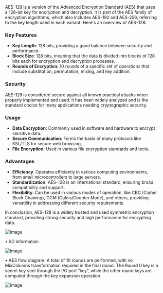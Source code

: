 AES-128 is a version of the Advanced Encryption Standard (AES) that uses a 128-bit key for encryption and decryption. It is part of the AES family of encryption algorithms, which also includes AES-192 and AES-256, referring to the key length used in each variant. Here's an overview of AES-128:

### Key Features
- **Key Length**: 128 bits, providing a good balance between security and performance.
- **Block Size**: 128 bits, meaning that the data is divided into blocks of 128 bits each for encryption and decryption processes.
- **Rounds of Encryption**: 10 rounds of a specific set of operations that include substitution, permutation, mixing, and key addition.

### Security
AES-128 is considered secure against all known practical attacks when properly implemented and used. It has been widely analyzed and is the standard choice for many applications needing cryptographic security.

### Usage
- **Data Encryption**: Commonly used in software and hardware to encrypt sensitive data.
- **Secure Communication**: Forms the basis of many protocols like SSL/TLS for secure web browsing.
- **File Encryption**: Used in various file encryption standards and tools.

### Advantages
- **Efficiency**: Operates efficiently in various computing environments, from small microcontrollers to large servers.
- **Standardization**: AES-128 is an international standard, ensuring broad compatibility and support.
- **Flexibility**: Can be used in various modes of operation, like CBC (Cipher Block Chaining), GCM (Galois/Counter Mode), and others, providing versatility in addressing different security requirements.

In conclusion, AES-128 is a widely trusted and used symmetric encryption standard, providing strong security and high performance for encrypting data.

![image](https://github.com/Lin-Yu-Ming/AES-128-Encryption/assets/71814265/7e7f1d0b-2e4c-40fd-8ed6-fd606e301fe0)


• I/O information


![image](https://github.com/Lin-Yu-Ming/AES-128-Encryption/assets/71814265/e16fc8f8-3662-4b99-b6c8-75f7dc92d435)

• AES flow diagram:
A total of 10 rounds are performed, with no MixColumns transformation required in the final round.
The Round 0 key is a secret key sent through the I/O port “key”, while the other round keys are computed through the 
key expansion operation.

![image](https://github.com/Lin-Yu-Ming/AES-128-Encryption/assets/71814265/0e66e31e-3f11-4104-8ecd-6c05dea05b95)


